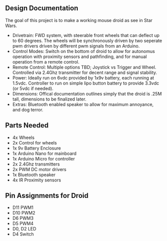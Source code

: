 ## Design Documentation

The goal of this project is to make a working mouse droid as see in Star Wars. 

- Drivetrain: FWD system, with steerable front wheels that can deflect up to 60 degrees. The wheels will be synchronously driven by two seperate pwm drivers driven by different pwm signals from an Arduino. 
- Control Modes: Switch on the bottom of droid to allow for autonomus operation with proximity sensors and pathfinding, and for manual operation from a remote control.
- Remote Control: Multiple options TBD; Joystick vs Trigger and Wheel. Controlled via 2.4Ghz transmitter for decent range and signal stability.
- Power: Ideally run on 6vdc provided by 1x9v battery, each running at 1.5vdc. Controller to run on simple lipo button battery to provide 3.3vdc (or 5vdc if needed).
- Dimensions: Offical documentation outlines simply that the droid is .25M tall, dimensions to be finalized later.
- Extras: Bluetooth enabled speaker to allow for maximum annoyance, and dog terror.

## Parts Needed

- 4x Wheels
- 2x Control for wheels
- 1x 9v Battery Enclosure
- 1x Arduino Nano for mainboard
- 1x Arduino Micro for controller
- 2x 2.4Ghz transmitters
- 2x PWM DC motor drivers
- 1x Bluetooth speaker
- 4x IR Proximity sensors

## Pin Assignments for Droid

- D11 PWM1
- D10 PWM2
- D6 PWM3
- D5 PWM4
- D0, D2 LED
- D4 Switch
